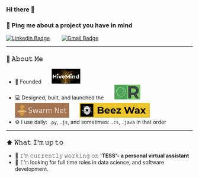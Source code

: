 ### Hi there 👋

<!--
**yashvakil/yashvakil** is a ✨ _special_ ✨ repository because its `README.md` (this file) appears on your GitHub profile.

Here are some ideas to get you started:

- 🔭 I’m currently working on ...
- 🌱 I’m currently learning ...
- 👯 I’m looking to collaborate on ...
- 🤔 I’m looking for help with ...
- 💬 Ask me about ...
- 📫 How to reach me: ...
- 😄 Pronouns: ...
- ⚡ Fun fact: ...
-->

### 💬 Ping me about a project you have in mind
[![Linkedin Badge](https://img.shields.io/badge/-yashvakil-blue?style=flat-square&logo=Linkedin&logoColor=white&link=https://www.linkedin.com/in/yashvakil/)](https://www.linkedin.com/in/yashvakil/)  
[![Gmail Badge](https://img.shields.io/badge/-yrvakil@gmail.com-c14438?style=flat-square&logo=Gmail&logoColor=white&link=mailto:yrvakil@gmail.com)](mailto:yrvakil@gmail.com)

---

### :book: 𝙰𝚋𝚘𝚞𝚝 𝙼𝚎
- 💼 Founded  <img src="https://github.com/yashvakil/yashvakil/blob/master/logos/HiveMind.png" height="40" title="The HiveMind Project">
- 💻 Designed, built, and launched the  <img src="https://github.com/yashvakil/yashvakil/blob/master/logos/RPortal.png" height="40" title="Resource Portal">  <img src="https://github.com/yashvakil/yashvakil/blob/master/logos/SwarmNet.png" height="40" title="Swarm Net">  <img src="https://github.com/yashvakil/yashvakil/blob/master/logos/BeezWax.png" height="40" title="Beez Wax">
- ⚙️ I use daily: `.py`, `.js`, and sometimes: `.cs`, `.java` in that order

---

### ⬆ 𝚆𝚑𝚊𝚝 𝙸'𝚖 𝚞𝚙 𝚝𝚘
- 🎯 𝙸’𝚖 𝚌𝚞𝚛𝚛𝚎𝚗𝚝𝚕𝚢 𝚠𝚘𝚛𝚔𝚒𝚗𝚐 𝚘𝚗 **'TESS'- a personal virtual assistant**
- 🔭 𝙸'𝚖 looking for full time roles in data science, and software development.
